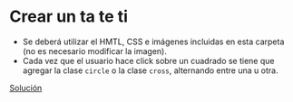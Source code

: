# Crear un ta te ti

- Se deberá utilizar el HMTL, CSS e imágenes incluidas en esta carpeta (no es necesario modificar la imagen).
- Cada vez que el usuario hace click sobre un cuadrado se tiene que agregar la clase `circle` o la clase `cross`, alternando entre una u otra.

[Solución](https://www.useloom.com/share/97d9a0dd3ba44cfda158606c0a4f793b)
